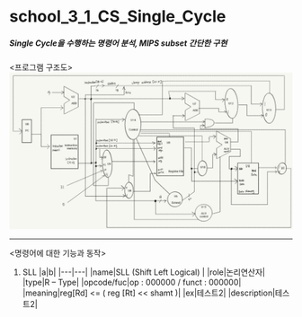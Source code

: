 # school_3_1_CS_Single_Cycle
##### Single Cycle을 수행하는 명령어 분석, MIPS subset 간단한 구현

<프로그램 구조도>
![structure](image/structure.png)

------------------------------------

<명령어에 대한 기능과 동작>
1. SLL
|a|b|
|---|---|
|name|SLL (Shift Left Logical) |
|role|논리연산자|
|type|R – Type|
|opcode/fuc|op : 000000 / funct : 000000|
|meaning|reg[Rd] <= ( reg [Rt] << shamt )|
|ex|테스트2|
|description|테스트2|

